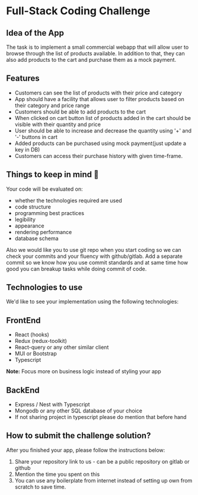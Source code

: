 # Full-Stack Coding Challenge
## Idea of the App
The task is to implement a small commercial webapp that will allow user to browse through the list of products available.
In addition to that, they can also add products to the cart and purchase them as a mock payment.
## Features
- Customers can see the list of products with their price and category
- App should have a facility that allows user to filter products based on their category and price range
- Customers should be able to add products to the cart
- When clicked on cart button list of products added in the cart should be visible with their quantity and price
- User should be able to increase and decrease the quantity using '+' and '-' buttons in cart
- Added products can be purchased using mock payment(just update a key in DB)
- Customers can access their purchase history with given time-frame.
## Things to keep in mind 🚨
Your code will be evaluated on:
- whether the technologies required are used
- code structure
- programming best practices
- legibility
- appearance
- rendering performance
- database schema

Also we would like you to use git repo when you start coding so we can check your commits and your fluency with github/gitlab. Add a separate commit so we know how you use commit standards and at same time how good you can breakup tasks while doing commit of code.
## Technologies to use
We'd like to see your implementation using the following technologies:
## FrontEnd
- React (hooks)
- Redux (redux-toolkit)
- React-query or any other similar client
- MUI or Bootstrap
- Typescript

**Note:** Focus more on business logic instead of styling your app

## BackEnd
- Express / Nest with Typescript
- Mongodb or any other SQL database of your choice
- If not sharing project in typescript please do mention that before hand


## How to submit the challenge solution?
After you finished your app, please follow the instructions below:
1. Share your repository link to us - can be a public repository on gitlab or github
2. Mention the time you spent on this
3. You can use any boilerplate from internet instead of setting up own from scratch to save time.

